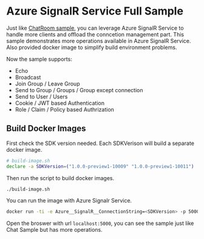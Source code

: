 Azure SignalR Service Full Sample
=================================

Just like [ChatRoom sample](../ChatRoom), you can leverage Azure SignalR Service to handle more clients and offload the conncetion management part. This sample demonstrates more operations available in Azure SignalR Service. Also provided docker image to simplify build environment problems.

Now the sample supports:

* Echo
* Broadcast
* Join Group / Leave Group
* Send to Group / Groups / Group except connection
* Send to User / Users
* Cookie / JWT based Authentication
* Role / Claim / Policy based Authrization

## Build Docker Images

First check the SDK version needed. Each SDKVerison will build a separate docker image.
```bash
# build-image.sh
declare -a SDKVersion=("1.0.0-preview1-10009" "1.0.0-preview1-10011")
```

Then run the script to build docker images.
```bash
./build-image.sh
```

You can run the image with Azure Signalr Service.
```bash
docker run -ti -e Azure__SignalR__ConnectionString=<SDKVersion> -p 5000:80 signalr-sdk-fullsample:<sdk-version>
```

Open the broswer with url `localhost:5000`, you can see the sample just like Chat Sample but has more operations. 
